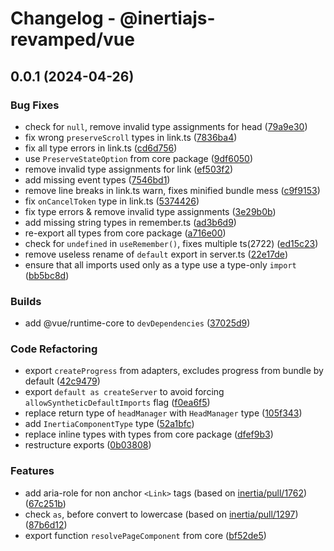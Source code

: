 # Changelog - @inertiajs-revamped/vue

## 0.0.1 (2024-04-26)

### Bug Fixes

- check for `null`, remove invalid type assignments for head ([79a9e30](https://github.com/inertiajs-revamped/inertia/commit/79a9e30))
- fix wrong `preserveScroll` types in link.ts ([7836ba4](https://github.com/inertiajs-revamped/inertia/commit/7836ba4))
- fix all type errors in link.ts ([cd6d756](https://github.com/inertiajs-revamped/inertia/commit/cd6d756))
- use `PreserveStateOption` from core package ([9df6050](https://github.com/inertiajs-revamped/inertia/commit/9df6050))
- remove invalid type assignments for link ([ef503f2](https://github.com/inertiajs-revamped/inertia/commit/ef503f2))
- add missing event types ([7546bd1](https://github.com/inertiajs-revamped/inertia/commit/7546bd1))
- remove line breaks in link.ts warn, fixes minified bundle mess ([c9f9153](https://github.com/inertiajs-revamped/inertia/commit/c9f9153))
- fix `onCancelToken` type in link.ts ([5374426](https://github.com/inertiajs-revamped/inertia/commit/5374426))
- fix type errors & remove invalid type assignments ([3e29b0b](https://github.com/inertiajs-revamped/inertia/commit/3e29b0b))
- add missing string types in remember.ts ([ad3b6d9](https://github.com/inertiajs-revamped/inertia/commit/ad3b6d9))
- re-export all types from core package ([a716e00](https://github.com/inertiajs-revamped/inertia/commit/a716e00))
- check for `undefined` in `useRemember()`, fixes multiple ts(2722) ([ed15c23](https://github.com/inertiajs-revamped/inertia/commit/ed15c23))
- remove useless rename of `default` export in server.ts ([22e17de](https://github.com/inertiajs-revamped/inertia/commit/22e17de))
- ensure that all imports used only as a type use a type-only `import` ([bb5bc8d](https://github.com/inertiajs-revamped/inertia/commit/bb5bc8d))

### Builds

- add @vue/runtime-core to `devDependencies` ([37025d9](https://github.com/inertiajs-revamped/inertia/commit/37025d9))

### Code Refactoring

- export `createProgress` from adapters, excludes progress from bundle by default ([42c9479](https://github.com/inertiajs-revamped/inertia/commit/42c9479))
- export `default as createServer` to avoid forcing `allowSyntheticDefaultImports` flag ([f0ea6f5](https://github.com/inertiajs-revamped/inertia/commit/f0ea6f5))
- replace return type of `headManager` with `HeadManager` type ([105f343](https://github.com/inertiajs-revamped/inertia/commit/105f343))
- add `InertiaComponentType` type ([52a1bfc](https://github.com/inertiajs-revamped/inertia/commit/52a1bfc))
- replace inline types with types from core package ([dfef9b3](https://github.com/inertiajs-revamped/inertia/commit/dfef9b3))
- restructure exports ([0b03808](https://github.com/inertiajs-revamped/inertia/commit/0b03808))

### Features

- add aria-role for non anchor `<Link>` tags (based on [inertia/pull/1762](inertiajs/inertia#1762)) ([67c251b](https://github.com/inertiajs-revamped/inertia/commit/67c251b))
- check `as`, before convert to lowercase (based on [inertia/pull/1297](inertiajs/inertia#1297)) ([87b6d12](https://github.com/inertiajs-revamped/inertia/commit/87b6d12))
- export function `resolvePageComponent` from core ([bf52de5](https://github.com/inertiajs-revamped/inertia/commit/bf52de5))
